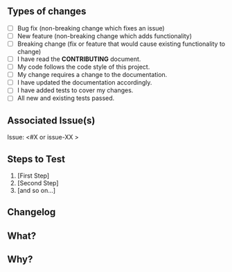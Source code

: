 ## Types of changes
<!--- What types of changes does your code introduce? Put an `x` in all the boxes that apply: -->
- [ ] Bug fix (non-breaking change which fixes an issue)
- [ ] New feature (non-breaking change which adds functionality)
- [ ] Breaking change (fix or feature that would cause existing functionality to change)
- [ ] I have read the **CONTRIBUTING** document.
- [ ] My code follows the code style of this project.
- [ ] My change requires a change to the documentation.
- [ ] I have updated the documentation accordingly.
- [ ] I have added tests to cover my changes.
- [ ] All new and existing tests passed.

## Associated Issue(s)
<!-- Describe the issue you're working on here so it ties to the issue and Kanban (IMPORTANT FOR TRACKING). -->
<!-- Make sure to create an issue if one doesn't already exist! -->
<!-- If this pull request resolves the issue entirely, use the format "Issue: closes #__" -->
<!-- If this pull request resolves only part of the issue, or is only related, use the format "Issue: #__" -->
Issue: <#X or issue-XX > 

## Steps to Test
<!-- Describe how to run your AUTOMATED TESTS and any manual tests that may be need to prove your fix/feature -->
1. [First Step]
2. [Second Step]
3. [and so on...]

## Changelog

<!-- A brief description of the problem statement. -->

## What?

<!-- Explain the technical implementation of what you're doing. -->

## Why?

<!-- Explain why you're making this change and what benefits from it. -->




